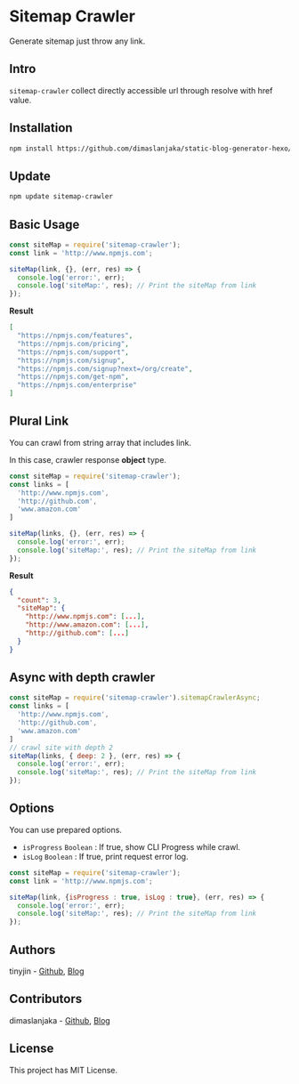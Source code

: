 # Sitemap Crawler
Generate sitemap just throw any link.

## Intro
``sitemap-crawler`` collect directly accessible url through resolve with href value.

## Installation
```bash
npm install https://github.com/dimaslanjaka/static-blog-generator-hexo/raw/master/packages/sitemap-crawler/release/sitemap-crawler.tgz
```

## Update
```bash
npm update sitemap-crawler
```

## Basic Usage
```js
const siteMap = require('sitemap-crawler');
const link = 'http://www.npmjs.com';

siteMap(link, {}, (err, res) => {
  console.log('error:', err);
  console.log('siteMap:', res); // Print the siteMap from link
});
```
**Result**
```json
[
  "https://npmjs.com/features",
  "https://npmjs.com/pricing",
  "https://npmjs.com/support",
  "https://npmjs.com/signup",
  "https://npmjs.com/signup?next=/org/create",
  "https://npmjs.com/get-npm",
  "https://npmjs.com/enterprise"
]
```

## Plural Link
You can crawl from string array that includes link.

In this case, crawler response **object** type.
```js
const siteMap = require('sitemap-crawler');
const links = [
  'http://www.npmjs.com',
  'http://github.com',
  'www.amazon.com'
]

siteMap(links, {}, (err, res) => {
  console.log('error:', err);
  console.log('siteMap:', res); // Print the siteMap from link
});
```

**Result**
```json
{
  "count": 3,
  "siteMap": {
    "http://www.npmjs.com": [...],
    "http://www.amazon.com": [...],
    "http://github.com": [...]
  }
}
```

## Async with depth crawler
```js
const siteMap = require('sitemap-crawler').sitemapCrawlerAsync;
const links = [
  'http://www.npmjs.com',
  'http://github.com',
  'www.amazon.com'
]
// crawl site with depth 2
siteMap(links, { deep: 2 }, (err, res) => {
  console.log('error:', err);
  console.log('siteMap:', res); // Print the siteMap from link
});
```

## Options
You can use prepared options.
- ``isProgress`` ``Boolean`` : If true, show CLI Progress while crawl.
- ``isLog`` ``Boolean`` : If true, print request error log.
```js
const siteMap = require('sitemap-crawler');
const link = 'http://www.npmjs.com';

siteMap(link, {isProgress : true, isLog : true}, (err, res) => {
  console.log('error:', err);
  console.log('siteMap:', res); // Print the siteMap from link
});
```

## Authors
tinyjin - [Github](https:github.com/tinyjin), [Blog](https://wlsdml1103.blog.me)

## Contributors
dimaslanjaka - [Github](https:github.com/dimaslanjaka), [Blog](https://webmanajemen.com)

## License
This project has MIT License.
